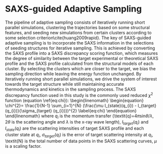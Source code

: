 # SAXS-guided Adaptive Sampling

The pipeline of adaptive sampling consists of iteratively running short parallel simulations, clustering the trajectories based on some structural features, and seeding new simulations from certain clusters according to some selection criterion\cite{huang2009rapid}. The key of SAXS-guided adaptive sampling is to incorporate the SAXS information in the selections of seeding structures for iterative sampling. This is achieved by converting the SAXS profile into a SAXS discrepancy scoring function, which measures the degree of similarity between the target experimental or theoretical SAXS profile and the SAXS profile calculated from the structural models of each cluster. By selecting the clusters which are closer to the target, we bias the sampling direction while leaving the energy function unchanged. By iteratively running short parallel simulations, we drive the system of interest towards the target structure while still maintaining accurate thermodynamics and kinetics in the sampling process. The SAXS discrepancy function used in this study is the commonly used reduced $\chi^{2}$ function (equation \ref{eq:chi}): 
\begin{linenomath}
\begin{equation}
\chi^{2}= \frac{1}{N-1} \sum_{i=1}^{N} (\frac{\mu I_{state}(q_{i}) - I_{target}(q_{i})}{\sigma_{target} (q_{i})})^{2} 
\label{eq:chi}
\end{equation}
\end{linenomath}
where $q_{i}$ is the momentum transfer (\textit{q}=4$\pi$sin$\theta$/$\lambda$, 2$\theta$ is the scattering angle and $\lambda$ is the x-ray wave length), $I_{target}(q_{i})$ and $I_{state}(q_{i})$ are the scattering intensities of target SAXS profile and each cluster state at $q_{i}$, $\sigma_{target}(q_{i})$ is the error of target scattering intensity at $q_{i}$, \textit{N} is the total number of data points in the SAXS scattering curves, $\mu$ is a scaling factor.
